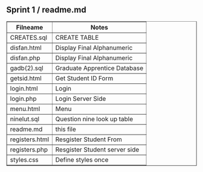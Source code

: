 <html>
<head>

</head>
<body>
   <h2>Sprint 1 / readme.md</h2>
<table width="100%" border="1" style="border-collapse:collapse;">
<thead><tr>
   <th><strong>Filneame</strong></th>
   <th><strong>Notes</strong></th>
</thead>

   <td>CREATES.sql</td>
   <td>CREATE TABLE </td>
      </tr>
   <td>disfan.html</td>
   <td>Display Final Alphanumeric</td>
      </tr>
   <td>disfan.php</td>
   <td>Display Final Alphanumeric</td>
      </tr>
   <td>gadb(2).sql</td>
   <td>Graduate Apprentice Database</td>
      </tr>
   <td>getsid.html</td>
   <td>Get Student ID Form</td>
      </tr>
   <td>login.html</td>
   <td>Login</td>
      </tr>
   <td>login.php</td>
   <td>Login Server Side</td>
      </tr>
   <td>menu.html</td>
   <td>Menu</td>
      </tr>
   <td>ninelut.sql</td>
   <td>Question nine look up table</td>
        </tr>
              </tr>
   <td>readme.md</td>
   <td>this file</td>
      </tr>
   <td>registers.html</td>
   <td>Resgister Student From</td>
        </tr>
   <td>registers.php</td>
   <td>Resgister Student server side</td>
        </tr>
   <td>styles.css</td>
   <td>Define styles once</td>
   
 
</table>
